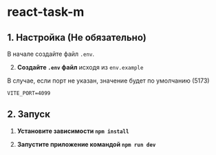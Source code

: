 # react-task-m

## 1. Настройка (Не обязательно)

В начале создайте файл `.env`.

2. **Создайте `.env` файл** исходя из `env.example`

В случае, если порт не указан, значение будет по умолчанию (5173)

```
VITE_PORT=4099
```

## 2. Запуск

1. **Установите зависимости `npm install`**

2. **Запустите приложение командой `npm run dev`**
